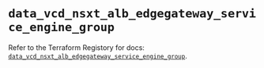 # `data_vcd_nsxt_alb_edgegateway_service_engine_group`

Refer to the Terraform Registory for docs: [`data_vcd_nsxt_alb_edgegateway_service_engine_group`](https://registry.terraform.io/providers/vmware/vcd/3.10.0/docs/data-sources/nsxt_alb_edgegateway_service_engine_group).
